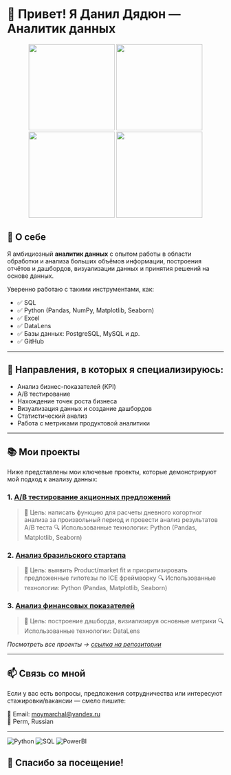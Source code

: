 # 👋 Привет! Я Данил Дядюн — Аналитик данных

<div align="center">
  <img src="https://user-images.githubusercontent.com/74038190/213866269-5d00981c-7c98-46d7-8a8e-16f462f15227.gif" width="200" />
  <img src="https://user-images.githubusercontent.com/74038190/213866269-5d00981c-7c98-46d7-8a8e-16f462f15227.gif" width="200" />
  <img src="https://user-images.githubusercontent.com/74038190/213866269-5d00981c-7c98-46d7-8a8e-16f462f15227.gif" width="200" />
  <img src="https://user-images.githubusercontent.com/74038190/213866269-5d00981c-7c98-46d7-8a8e-16f462f15227.gif" width="200" />
</div>


## 🧠 О себе

Я амбициозный **аналитик данных** с опытом работы в области обработки и анализа больших объёмов информации, построения отчётов и дашбордов, визуализации данных и принятия решений на основе данных.

Уверенно работаю с такими инструментами, как:
- ✅ SQL
- ✅ Python (Pandas, NumPy, Matplotlib, Seaborn)
- ✅ Excel 
- ✅ DataLens
- ✅ Базы данных: PostgreSQL, MySQL и др.
- ✅ GitHub

---

## 💼 Направления, в которых я специализируюсь:

- Анализ бизнес-показателей (KPI)
- A/B тестирование
- Нахождение точек роста бизнеса
- Визуализация данных и создание дашбордов
- Статистический анализ
- Работа с метриками продуктовой аналитики

---

## 📚 Мои проекты

Ниже представлены мои ключевые проекты, которые демонстрируют мой подход к анализу данных:

### 1. [A/B тестирование акционных предложений](https://github.com/DyadyunDanil/Pet_project_1 )
> 🎯 Цель: написать функцию для расчеты дневного когортног анализа за произвольный период и провести анализ результатов A/B теста
> 🔍 Использованные технологии: Python (Pandas, Matplotlib, Seaborn)

### 2. [Анализ бразильского стартапа](https://github.com/DyadyunDanil/Pet_project_2 )
> 🎯 Цель: выявить Product/market fit и приоритизировать предложенные гипотезы по ICE фреймворку 
> 🔍 Использованные технологии: Python (Pandas, Matplotlib, Seaborn)

### 3. [Анализ финансовых показателей](https://datalens.yandex.cloud/q0lj6t1nj43cc-finansovye-pokazateli)
> 🎯 Цель: построение дашборда, визиализируя основные метрики
> 🔍 Использованные технологии: DataLens

*Посмотреть все проекты → [ссылка на репозитории](https://github.com/yourname?tab=repositories )*


---

## 📫 Связь со мной

Если у вас есть вопросы, предложения сотрудничества или интересуют стажировки/вакансии — смело пишите:

📧 Email: moymarchal@yandex.ru  
📍 Perm, Russian

---

![Python](https://img.shields.io/badge/python-%23FFD43B.svg?style=for-the-badge&logo=python&logoColor=black )
![SQL](https://img.shields.io/badge/sql-%230085AA.svg?style=for-the-badge&logo=mysql&logoColor=white )
![PowerBI](https://img.shields.io/badge/Microsoft_Power_BI-FF9900?style=for-the-badge&logo=microsoft-power-bi&logoColor=white )

## 🙌 Спасибо за посещение!
